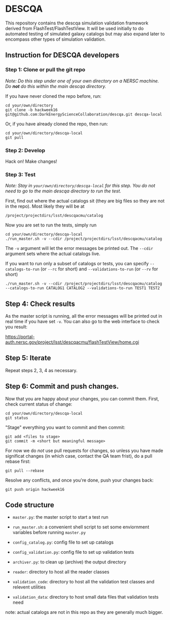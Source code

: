 # DESCQA

This repository contains the descqa simulation validation framework derived from FlashTest/FlashTestView. It will be used initially to do automated testing of simulated galaxy catalogs but may also expand later to encompass other types of simulation validation.


## Instruction for DESCQA developers

### Step 1: Clone or pull the git repo

_Note: Do this step under one of your own directory on a NERSC machine. Do **not** do this within the main descqa directory._

If you have never cloned the repo before, run:

    cd your/own/directory
    git clone -b hackweek16 git@github.com:DarkEnergyScienceCollaboration/descqa.git descqa-local

Or, if you have already cloned the repo, then run:

    cd your/own/directory/descqa-local
    git pull


### Step 2: Develop

Hack on! Make changes!


### Step 3: Test

_Note: Stay in `your/own/directory/descqa-local` for this step. You do *not* need to go to the main descqa directory to run the test._

First, find out where the actual catalogs sit (they are big files so they are not in the repo). Most likely they will be at

    /project/projectdirs/lsst/descqacmu/catalog

Now you are set to run the tests, simply run

    cd your/own/directory/descqa-local
    ./run_master.sh -v --cdir /project/projectdirs/lsst/descqacmu/catalog

The `-v` argument will let the error messages be printed out. The `--cdir` argument sets where the actual catalogs live. 

If you want to run only a subset of catalogs or tests, you can specify `--catalogs-to-run` (or `--rc` for short) and `--validations-to-run` (or `--rv` for short) 
    
    ./run_master.sh -v --cdir /project/projectdirs/lsst/descqacmu/catalog --catalogs-to-run CATALOG1 CATALOG2 --validations-to-run TEST1 TEST2


## Step 4: Check results

As the master script is running, all the error messages will be printed out in real time if you have set `-v`. You can also go to the web interface to check you result:

https://portal-auth.nersc.gov/project/lsst/descqacmu/flashTestView/home.cgi


## Step 5: Iterate

Repeat steps 2, 3, 4 as necessary.


## Step 6: Commit and push changes. 

Now that you are happy about your changes, you can commit them. First, check current status of change:

    cd your/own/directory/descqa-local
    git status

"Stage" everything you want to commit and then commit: 

    git add <files to stage> 
    git commit -m <short but meaningful message>
    
For now we do *not* use pull requests for changes, so unless you have made significat changes (in which case, contact the QA team frist), do a pull rebase first:

    git pull --rebase
    
Resolve any conflicts, and once you're done, push your changes back:

    git push origin hackweek16
    

## Code structure

- `master.py`: the master script to start a test run
- `run_master.sh`: a convenient shell script to set some enviornment variables before running `master.py`
- `config_catalog.py`: config file to set up catalogs
- `config_validation.py`: config file to set up validation tests
- `archiver.py`: to clean up (archive) the output directory
 
- `reader`: directory to host all the reader classes
- `validation_code`: directory to host all the validation test classes and relevent utilities
- `validation_data`: directory to host small data files that validation tests need

note: actual catalogs are not in this repo as they are generally much bigger.
